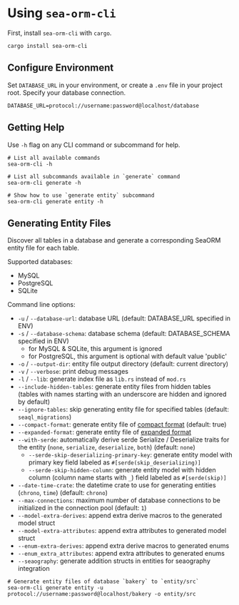 # Using `sea-orm-cli`

First, install `sea-orm-cli` with `cargo`.

```shell
cargo install sea-orm-cli
```

## Configure Environment

Set `DATABASE_URL` in your environment, or create a `.env` file in your project root. Specify your database connection.

```env title=".env"
DATABASE_URL=protocol://username:password@localhost/database
```

## Getting Help

Use `-h` flag on any CLI command or subcommand for help.

```shell
# List all available commands
sea-orm-cli -h

# List all subcommands available in `generate` command
sea-orm-cli generate -h

# Show how to use `generate entity` subcommand
sea-orm-cli generate entity -h
```

## Generating Entity Files

Discover all tables in a database and generate a corresponding SeaORM entity file for each table.

Supported databases:
- MySQL
- PostgreSQL
- SQLite

Command line options:
- `-u` / `--database-url`: database URL (default: DATABASE_URL specified in ENV)
- `-s` / `--database-schema`: database schema (default: DATABASE_SCHEMA specified in ENV)
    - for MySQL & SQLite, this argument is ignored
    - for PostgreSQL, this argument is optional with default value 'public'
- `-o` / `--output-dir`: entity file output directory (default: current directory)
- `-v` / `--verbose`: print debug messages
- `-l` / `--lib`: generate index file as `lib.rs` instead of `mod.rs`
- `--include-hidden-tables`: generate entity files from hidden tables (tables with names starting with an underscore are hidden and ignored by default)
- `--ignore-tables`: skip generating entity file for specified tables (default: `seaql_migrations`)
- `--compact-format`: generate entity file of [compact format](04-generate-entity/02-entity-structure.md) (default: true)
- `--expanded-format`: generate entity file of [expanded format](04-generate-entity/03-expanded-entity-structure.md)
- `--with-serde`: automatically derive serde Serialize / Deserialize traits for the entity (`none`, `serialize`, `deserialize`, `both`) (default: `none`)
    - `--serde-skip-deserializing-primary-key`: generate entity model with primary key field labeled as `#[serde(skip_deserializing)]`
    - `--serde-skip-hidden-column`: generate entity model with hidden column (column name starts with `_`) field labeled as `#[serde(skip)]`
- `--date-time-crate`: the datetime crate to use for generating entities (`chrono`, `time`) (default: `chrono`)
- `--max-connections`: maximum number of database connections to be initialized in the connection pool (default: `1`)
- `--model-extra-derives`: append extra derive macros to the generated model struct
- `--model-extra-attributes`: append extra attributes to generated model struct
- `--enum-extra-derives`: append extra derive macros to generated enums
- `--enum_extra_attributes`: append extra attributes to generated enums
- `--seaography`: generate addition structs in entities for seaography integration

```shell
# Generate entity files of database `bakery` to `entity/src`
sea-orm-cli generate entity -u protocol://username:password@localhost/bakery -o entity/src
```
